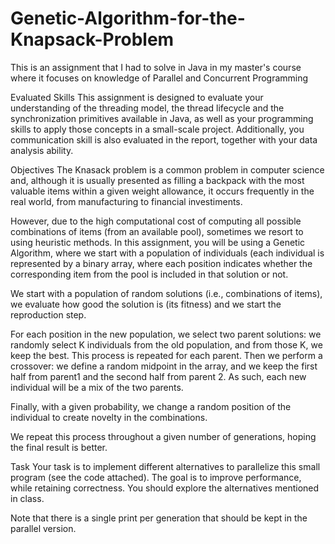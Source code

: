 # Genetic-Algorithm-for-the-Knapsack-Problem
This is an assignment that I had to solve in Java in my master's course where it focuses on knowledge of Parallel and Concurrent Programming

Evaluated Skills
This assignment is designed to evaluate your understanding of the threading model, the thread lifecycle and the synchronization primitives available in Java, as well as your programming skills to apply those concepts in a small-scale project. Additionally, you communication skill is also evaluated in the report, together with your data analysis ability.

Objectives
The Knasack problem is a common problem in computer science and, although it is usually presented as filling a backpack with the most valuable items within a given weight allowance, it occurs frequently in the real world, from manufacturing to financial investiments.

However, due to the high computational cost of computing all possible combinations of items (from an available pool), sometimes we resort to using heuristic methods. In this assignment, you will be using a Genetic Algorithm, where we start with a population of individuals (each individual is represented by a binary array, where each position indicates whether the corresponding item from the pool is included in that solution or not.

We start with a population of random solutions (i.e., combinations of items), we evaluate how good the solution is (its fitness) and we start the reproduction step.

For each position in the new population, we select two parent solutions: we randomly select K individuals from the old population, and from those K, we keep the best. This process is repeated for each parent. Then we perform a crossover: we define a random midpoint in the array, and we keep the first half from parent1 and the second half from parent 2. As such, each new individual will be a mix of the two parents.

Finally, with a given probability, we change a random position of the individual to create novelty in the combinations.

We repeat this process throughout a given number of generations, hoping the final result is better.

Task
Your task is to implement different alternatives to parallelize this small program (see the code attached). The goal is to improve performance, while retaining correctness. You should explore the alternatives mentioned in class.

Note that there is a single print per generation that should be kept in the parallel version.
